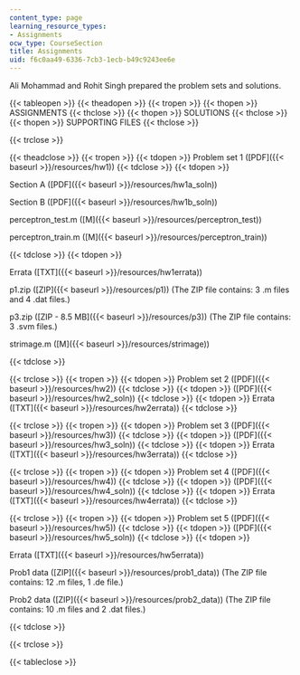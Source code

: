 ```yaml
---
content_type: page
learning_resource_types:
- Assignments
ocw_type: CourseSection
title: Assignments
uid: f6c0aa49-6336-7cb3-1ecb-b49c9243ee6e
---
```


Ali Mohammad and Rohit Singh prepared the problem sets and solutions.

{{< tableopen >}}
{{< theadopen >}}
{{< tropen >}}
{{< thopen >}}
ASSIGNMENTS
{{< thclose >}}
{{< thopen >}}
SOLUTIONS
{{< thclose >}}
{{< thopen >}}
SUPPORTING FILES
{{< thclose >}}

{{< trclose >}}

{{< theadclose >}}
{{< tropen >}}
{{< tdopen >}}
Problem set 1 ([PDF]({{< baseurl >}}/resources/hw1))
{{< tdclose >}}
{{< tdopen >}}


Section A ([PDF]({{< baseurl >}}/resources/hw1a_soln))

Section B ([PDF]({{< baseurl >}}/resources/hw1b_soln))

perceptron\_test.m ([M]({{< baseurl >}}/resources/perceptron_test))

perceptron\_train.m ([M]({{< baseurl >}}/resources/perceptron_train))


{{< tdclose >}}
{{< tdopen >}}


Errata ([TXT]({{< baseurl >}}/resources/hw1errata))

p1.zip ([ZIP]({{< baseurl >}}/resources/p1)) (The ZIP file contains: 3 .m files and 4 .dat files.)

p3.zip ([ZIP - 8.5 MB]({{< baseurl >}}/resources/p3)) (The ZIP file contains: 3 .svm files.)

strimage.m ([M]({{< baseurl >}}/resources/strimage))


{{< tdclose >}}

{{< trclose >}}
{{< tropen >}}
{{< tdopen >}}
Problem set 2 ([PDF]({{< baseurl >}}/resources/hw2))
{{< tdclose >}}
{{< tdopen >}}
([PDF]({{< baseurl >}}/resources/hw2_soln))
{{< tdclose >}}
{{< tdopen >}}
Errata ([TXT]({{< baseurl >}}/resources/hw2errata))
{{< tdclose >}}

{{< trclose >}}
{{< tropen >}}
{{< tdopen >}}
Problem set 3 ([PDF]({{< baseurl >}}/resources/hw3))
{{< tdclose >}}
{{< tdopen >}}
([PDF]({{< baseurl >}}/resources/hw3_soln))
{{< tdclose >}}
{{< tdopen >}}
Errata ([TXT]({{< baseurl >}}/resources/hw3errata))
{{< tdclose >}}

{{< trclose >}}
{{< tropen >}}
{{< tdopen >}}
Problem set 4 ([PDF]({{< baseurl >}}/resources/hw4))
{{< tdclose >}}
{{< tdopen >}}
([PDF]({{< baseurl >}}/resources/hw4_soln))
{{< tdclose >}}
{{< tdopen >}}
Errata ([TXT]({{< baseurl >}}/resources/hw4errata))
{{< tdclose >}}

{{< trclose >}}
{{< tropen >}}
{{< tdopen >}}
Problem set 5 ([PDF]({{< baseurl >}}/resources/hw5))
{{< tdclose >}}
{{< tdopen >}}
([PDF]({{< baseurl >}}/resources/hw5_soln))
{{< tdclose >}}
{{< tdopen >}}


Errata ([TXT]({{< baseurl >}}/resources/hw5errata))

Prob1 data ([ZIP]({{< baseurl >}}/resources/prob1_data)) (The ZIP file contains: 12 .m files, 1 .de file.)

Prob2 data ([ZIP]({{< baseurl >}}/resources/prob2_data)) (The ZIP file contains: 10 .m files and 2 .dat files.)


{{< tdclose >}}

{{< trclose >}}

{{< tableclose >}}